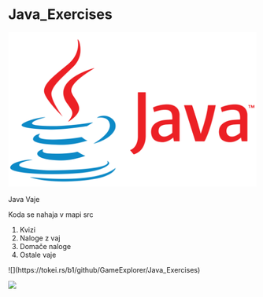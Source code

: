 
    


# Java_Exercises

![Java Logo](java_logo.png)

Java Vaje
<p>Koda se nahaja v mapi src</p>
<ol>
  <li>Kvizi</li>
  <li>Naloge z vaj</li>
  <li>Domače naloge</li>
  <li>Ostale vaje</li>
</ol>
![](https://tokei.rs/b1/github/GameExplorer/Java_Exercises)

 ![](https://tokei.rs/b1/github/GameExplorer/Java_Exercises?category=files)
